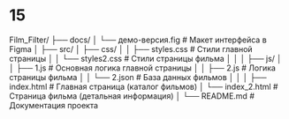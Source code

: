 # 15

Film_Filter/
├── docs/
│ └── демо-версия.fig # Макет интерфейса в Figma
│
├── src/
│ ├── css/
│ │ ├── styles.css # Стили главной страницы
│ │ └── styles2.css # Стили страницы фильма
│ │
│ ├── js/
│ │ ├── 1.js # Основная логика главной страницы
│ │ ├── 2.js # Логика страницы фильма
│ │ └── 2.json # База данных фильмов
│ │
│ ├── index.html # Главная страница (каталог фильмов)
│ └── index_2.html # Страница фильма (детальная информация)
│
└── README.md # Документация проекта
